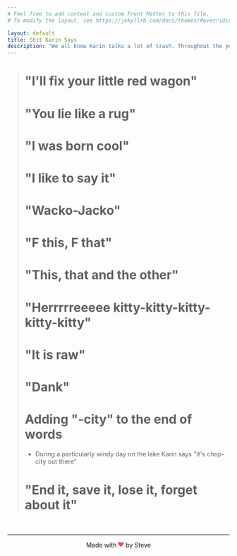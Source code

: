 ```yaml
---
# Feel free to add content and custom Front Matter to this file.
# To modify the layout, see https://jekyllrb.com/docs/themes/#overriding-theme-defaults

layout: default
title: Shit Karin Says
description: "We all know Karin talks a lot of trash. Throughout the years she has had some real zingers. Let's try to catalog them here, at shitkarinsays.com"
---
```

> # "I'll fix your little red wagon"
>
> # "You lie like a rug"
>
> # "I was born cool"
>
> # "I like to say it"
>
> # "Wacko-Jacko"
>
> # "F this, F that"
>
> # "This, that and the other"
>
> # "Herrrrreeeee kitty-kitty-kitty-kitty-kitty"
>
> # "It is raw"
>
> # "Dank"
>
> # Adding "-city" to the end of words
>
> - During a particularly windy day on the lake Karin says "It's chop-city out there"
>
> # "End it, save it, lose it, forget about it"
<br>
<hr>
<p style="text-align: center;">Made with <svg viewBox="0 0 1792 1792" preserveAspectRatio="xMidYMid meet" xmlns="http://www.w3.org/2000/svg" style="height: 0.8rem;"><path d="M896 1664q-26 0-44-18l-624-602q-10-8-27.5-26T145 952.5 77 855 23.5 734 0 596q0-220 127-344t351-124q62 0 126.5 21.5t120 58T820 276t76 68q36-36 76-68t95.5-68.5 120-58T1314 128q224 0 351 124t127 344q0 221-229 450l-623 600q-18 18-44 18z" fill="#e25555"></path></svg> by Steve</p>
